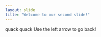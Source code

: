 ```yaml
---
layout: slide
title: "Welcome to our second slide!"
---
```

quack quack
Use the left arrow to go back!

